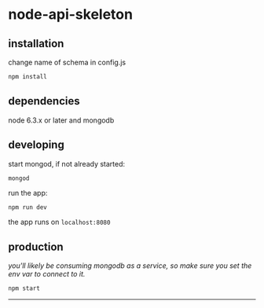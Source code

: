 # node-api-skeleton

## installation
change name of schema in config.js

```bash
npm install
```

## dependencies

node 6.3.x or later and mongodb

## developing

start mongod, if not already started:

```
mongod
```

run the app:

```bash
npm run dev
```

the app runs on `localhost:8080`

## production

_you'll likely be consuming mongodb as a service, so make sure you set the env var to connect to it._

```bash
npm start
```





--------------------------------------------------------------------------------
